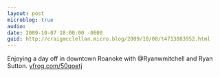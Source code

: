 ```yaml
---
layout: post
microblog: true
audio: 
date: 2009-10-07 18:00:00 -0600
guid: http://craigmcclellan.micro.blog/2009/10/08/t4713883952.html
---
```

Enjoying a day off in downtown Roanoke with @Ryanwmitchell and Ryan Sutton.  [yfrog.com/50qoetj](http://yfrog.com/50qoetj)
